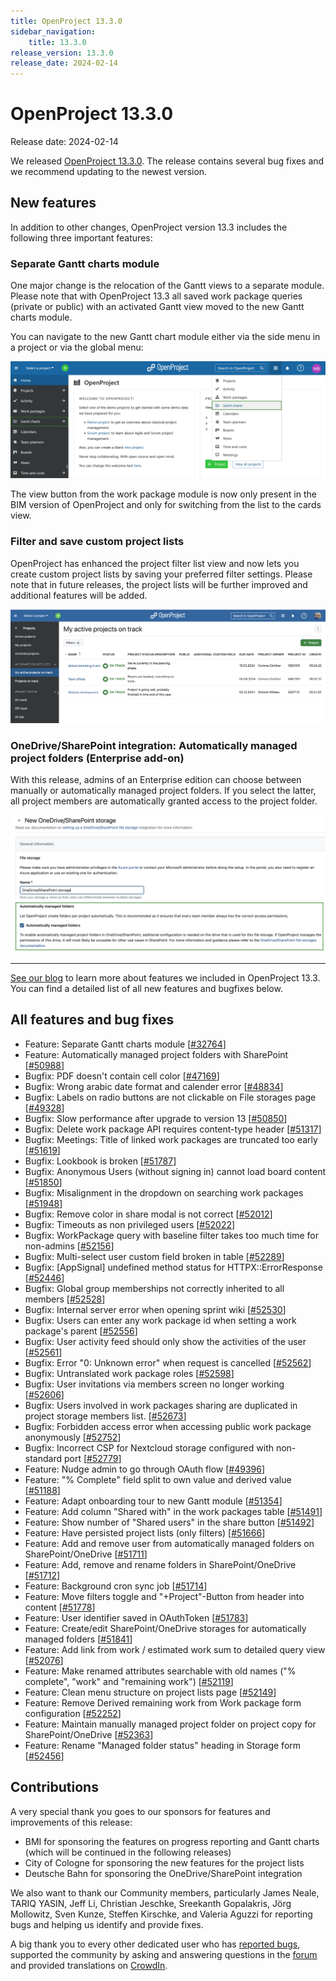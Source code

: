 ```yaml
---
title: OpenProject 13.3.0
sidebar_navigation:
    title: 13.3.0
release_version: 13.3.0
release_date: 2024-02-14
---
```


# OpenProject 13.3.0

Release date: 2024-02-14

We released [OpenProject 13.3.0](https://community.openproject.org/versions/1487).
The release contains several bug fixes and we recommend updating to the newest version.

## New features

In addition to other changes, OpenProject version 13.3 includes the following three important features:

### Separate Gantt charts module

One major change is the relocation of the Gantt views to a separate module. Please note that with OpenProject 13.3 all saved work package queries (private or public) with an activated Gantt view moved to the new Gantt charts module.

You can navigate to the new Gantt chart module either via the side menu in a project or via the global menu:

![OpenProject's Gantt charts module](openproject-user-guide-select-gantt-charts-global.png)

The view button from the work package module is now only present in the BIM version of OpenProject and only for switching from the list to the cards view.

### Filter and save custom project lists

OpenProject has enhanced the project filter list view and now lets you create custom project lists by saving your preferred filter settings. Please note that in future releases, the project lists will be further improved and additional features will be added.

![Filter and save custom project lists with OpenProject](openproject-filter-project-lists.png)

### OneDrive/SharePoint integration: Automatically managed project folders (Enterprise add-on)

With this release, admins of an Enterprise edition can choose between manually or automatically managed project folders. If you select the latter, all project members are automatically granted access to the project folder.

![Project folders for OneDrive/SharePoint with automatically managed permissions](openproject-13-3-sharepoint-onedrive-automatically-managed-project-folders-highlighted.png)

---

[See our blog](https://www.openproject.org/blog/openproject-13-3-release/) to learn more about features we included in OpenProject 13.3. You can find a detailed list of all new features and bugfixes below.

## All features and bug fixes

- Feature: Separate Gantt charts module \[[#32764](https://community.openproject.org/wp/32764)\]
- Feature: Automatically managed project folders with SharePoint \[[#50988](https://community.openproject.org/wp/50988)\]
- Bugfix: PDF doesn't contain cell color \[[#47169](https://community.openproject.org/wp/47169)\]
- Bugfix: Wrong arabic date format and calender error \[[#48834](https://community.openproject.org/wp/48834)\]
- Bugfix: Labels on radio buttons are not clickable on File storages page \[[#49328](https://community.openproject.org/wp/49328)\]
- Bugfix: Slow performance after upgrade to version 13 \[[#50850](https://community.openproject.org/wp/50850)\]
- Bugfix: Delete work package API requires content-type header \[[#51317](https://community.openproject.org/wp/51317)\]
- Bugfix: Meetings: Title of linked work packages are truncated too early \[[#51619](https://community.openproject.org/wp/51619)\]
- Bugfix: Lookbook is broken \[[#51787](https://community.openproject.org/wp/51787)\]
- Bugfix: Anonymous Users (without signing in) cannot load board content \[[#51850](https://community.openproject.org/wp/51850)\]
- Bugfix: Misalignment in the dropdown on searching work packages \[[#51948](https://community.openproject.org/wp/51948)\]
- Bugfix: Remove color in share modal is not correct \[[#52012](https://community.openproject.org/wp/52012)\]
- Bugfix: Timeouts as non privileged users \[[#52022](https://community.openproject.org/wp/52022)\]
- Bugfix: WorkPackage query with baseline filter takes too much time for non-admins \[[#52156](https://community.openproject.org/wp/52156)\]
- Bugfix: Multi-select user custom field broken in table \[[#52289](https://community.openproject.org/wp/52289)\]
- Bugfix: \[AppSignal\] undefined method status for HTTPX::ErrorResponse \[[#52446](https://community.openproject.org/wp/52446)\]
- Bugfix: Global group memberships not correctly inherited to all members \[[#52528](https://community.openproject.org/wp/52528)\]
- Bugfix: Internal server error when opening sprint wiki \[[#52530](https://community.openproject.org/wp/52530)\]
- Bugfix: Users can enter any work package id when setting a work package's parent \[[#52556](https://community.openproject.org/wp/52556)\]
- Bugfix: User activity feed should only show the activities of the user \[[#52561](https://community.openproject.org/wp/52561)\]
- Bugfix: Error "0: Unknown error" when request is cancelled \[[#52562](https://community.openproject.org/wp/52562)\]
- Bugfix: Untranslated work package roles \[[#52598](https://community.openproject.org/wp/52598)\]
- Bugfix: User invitations via members screen no longer working \[[#52606](https://community.openproject.org/wp/52606)\]
- Bugfix: Users involved in work packages sharing are duplicated in project storage members list.  \[[#52673](https://community.openproject.org/wp/52673)\]
- Bugfix: Forbidden access error when accessing public work package anonymously \[[#52752](https://community.openproject.org/wp/52752)\]
- Bugfix: Incorrect CSP for Nextcloud storage configured with non-standard port \[[#52779](https://community.openproject.org/wp/52779)\]
- Feature: Nudge admin to go through OAuth flow \[[#49396](https://community.openproject.org/wp/49396)\]
- Feature: "% Complete" field split to own value and derived value \[[#51188](https://community.openproject.org/wp/51188)\]
- Feature: Adapt onboarding tour to new Gantt module \[[#51354](https://community.openproject.org/wp/51354)\]
- Feature: Add column "Shared with" in the work packages table \[[#51491](https://community.openproject.org/wp/51491)\]
- Feature: Show number of "Shared users" in the share button \[[#51492](https://community.openproject.org/wp/51492)\]
- Feature: Have persisted project lists (only filters) \[[#51666](https://community.openproject.org/wp/51666)\]
- Feature: Add and remove user from automatically managed folders on SharePoint/OneDrive \[[#51711](https://community.openproject.org/wp/51711)\]
- Feature: Add, remove and rename folders in SharePoint/OneDrive \[[#51712](https://community.openproject.org/wp/51712)\]
- Feature: Background cron sync job \[[#51714](https://community.openproject.org/wp/51714)\]
- Feature: Move filters toggle and "+Project"-Button from header into content \[[#51778](https://community.openproject.org/wp/51778)\]
- Feature: User identifier saved in OAuthToken \[[#51783](https://community.openproject.org/wp/51783)\]
- Feature: Create/edit SharePoint/OneDrive storages for automatically managed folders \[[#51841](https://community.openproject.org/wp/51841)\]
- Feature: Add link from work / estimated work sum to detailed query view \[[#52076](https://community.openproject.org/wp/52076)\]
- Feature: Make renamed attributes searchable with old names ("% complete", "work" and "remaining work") \[[#52119](https://community.openproject.org/wp/52119)\]
- Feature: Clean menu structure on project lists page \[[#52149](https://community.openproject.org/wp/52149)\]
- Feature: Remove Derived remaining work from Work package form configuration \[[#52252](https://community.openproject.org/wp/52252)\]
- Feature: Maintain manually managed project folder on project copy for SharePoint/OneDrive \[[#52363](https://community.openproject.org/wp/52363)\]
- Feature: Rename "Managed folder status" heading in Storage form \[[#52456](https://community.openproject.org/wp/52456)\]

## Contributions

A very special thank you goes to our sponsors for features and improvements of this release:

- BMI for sponsoring the features on progress reporting and Gantt charts (which will be continued in the following releases)
- City of Cologne for sponsoring the new features for the project lists
- Deutsche Bahn for sponsoring the OneDrive/SharePoint integration

We also want to thank our Community members, particularly James Neale, TARIQ YASIN, Jeff Li, Christian Jeschke, Sreekanth Gopalakris, Jörg Mollowitz, Sven Kunze, Steffen Kirschke, and Valeria Aguzzi for reporting bugs and helping us identify and provide fixes.

A big thank you to every other dedicated user who has [reported bugs](../../development/report-a-bug), supported the community by asking and answering questions in the [forum](https://community.openproject.org/projects/openproject/boards) and provided translations on [CrowdIn](https://crowdin.com/projects/opf).
